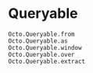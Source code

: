 # Queryable

```@docs
Octo.Queryable.from
Octo.Queryable.as
Octo.Queryable.window
Octo.Queryable.over
Octo.Queryable.extract
```
